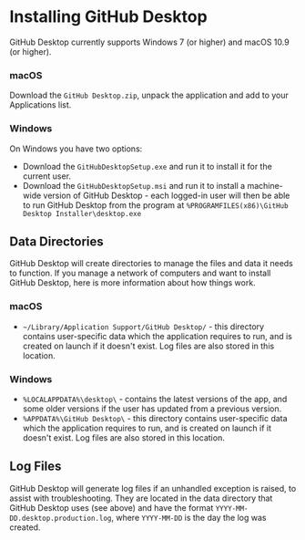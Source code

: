 # Installing GitHub Desktop

GitHub Desktop currently supports Windows 7 (or higher) and macOS 10.9 (or higher).

### macOS

Download the `GitHub Desktop.zip`, unpack the application and add to your Applications list.

### Windows

On Windows you have two options:

 - Download the `GitHubDesktopSetup.exe` and run it to install it for the current user.
 - Download the `GitHubDesktopSetup.msi` and run it to install a machine-wide version of GitHub Desktop - each logged-in user will then be able to run GitHub Desktop from the program at `%PROGRAMFILES(x86)\GitHub Desktop Installer\desktop.exe`

## Data Directories

GitHub Desktop will create directories to manage the files and data it needs to function. If you manage a network of computers and want to install GitHub Desktop, here is more information about how things work.

### macOS
 - `~/Library/Application Support/GitHub Desktop/` - this directory contains user-specific data which the application requires to run, and is created on launch if it doesn't exist. Log files are also stored in this location.

### Windows

 - `%LOCALAPPDATA%\desktop\` - contains the latest versions of the app, and some older versions if the user has updated from a previous version.
 - `%APPDATA%\GitHub Desktop\` - this directory contains user-specific data which the application requires to run, and is created on launch if it doesn't exist. Log files are also stored in this location.

## Log Files

GitHub Desktop will generate log files if an unhandled exception is raised, to assist with troubleshooting. They are located in the data directory that GitHub Desktop uses (see above) and have the format `YYYY-MM-DD.desktop.production.log`, where `YYYY-MM-DD` is the day the log was created.
